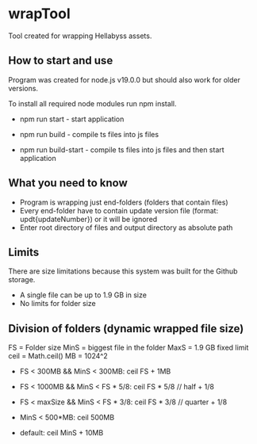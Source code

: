 # wrapTool
Tool created for wrapping Hellabyss assets.

## How to start and use
Program was created for node.js v19.0.0 but should also work for older versions.

To install all required node modules run npm install.

- npm run start - start application

- npm run build - compile ts files into js files
  
- npm run build-start - compile ts files into js files and then start application

## What you need to know
- Program is wrapping just end-folders (folders that contain files)
- Every end-folder have to contain update version file (format: updt{updateNumber}) or it will be ignored
- Enter root directory of files and output directory as absolute path

## Limits
There are size limitations because this system was built for the Github storage.
- A single file can be up to 1.9 GB in size
- No limits for folder size

## Division of folders (dynamic wrapped file size)
FS = Folder size
MinS = biggest file in the folder 
MaxS = 1.9 GB fixed limit
ceil = Math.ceil()
MB = 1024^2

- FS < 300MB && MinS < 300MB: ceil FS + 1MB

- FS < 1000MB && MinS < FS * 5/8: ceil FS * 5/8 // half + 1/8

- FS < maxSize && MinS < FS * 3/8: ceil FS * 3/8 // quarter + 1/8

- MinS < 500*MB: ceil 500MB

- default: ceil MinS + 10MB
